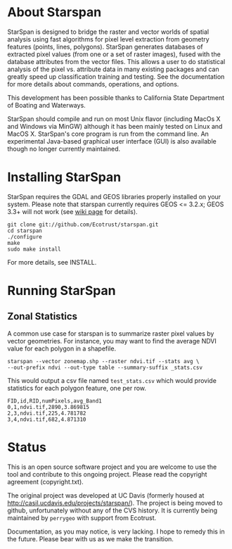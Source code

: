 # About Starspan

StarSpan is designed to bridge the raster and vector worlds of spatial
analysis using fast algorithms for pixel level extraction from
geometry features (points, lines, polygons). StarSpan generates
databases of extracted pixel values (from one or a set of raster
images), fused with the database attributes from the vector files.
This allows a user to do statistical analysis of the pixel vs.
attribute data in many existing packages and can greatly speed up
classification training and testing. See the documentation for more
details about commands, operations, and options.

This development has been possible thanks to California State
Department of Boating and Waterways.

StarSpan should compile and run on most Unix flavor (including MacOs X
and Windows via MinGW) although it has been mainly tested on Linux and
MacOS X. StarSpan's core program is run from the command line. An
experimental Java-based graphical user interface (GUI) is also
available though no longer currently maintained.

# Installing StarSpan

StarSpan requires the GDAL and GEOS libraries properly installed on 
your system. Please note that starspan currently requires GEOS <= 3.2.x; GEOS 3.3+ will not work (see [wiki page](https://github.com/Ecotrust/starspan/wiki/GEOS-version-conflicts) for details). 
 
    git clone git://github.com/Ecotrust/starspan.git
    cd starspan
    ./configure 
    make 
    sudo make install

For more details, see INSTALL.

# Running StarSpan

## Zonal Statistics
A common use case for starspan is to summarize raster pixel values by vector geometries. 
For instance, you may want to find the average NDVI value for each polygon in a shapefile. 

    starspan --vector zonemap.shp --raster ndvi.tif --stats avg \
    --out-prefix ndvi --out-type table --summary-suffix _stats.csv

This would output a csv file named `test_stats.csv` which would provide statistics for each
polygon feature, one per row.

    FID,id,RID,numPixels,avg_Band1
    0,1,ndvi.tif,2890,3.869815
    2,3,ndvi.tif,225,4.781782
    3,4,ndvi.tif,682,4.871310


# Status 

This is an open source software project and you are welcome to use the
tool and contribute to this ongoing project. Please read the copyright
agreement (copyright.txt). 

The original project was developed at UC Davis (formerly housed at
http://casil.ucdavis.edu/projects/starspan/). The project is being moved
to github, unfortunately without any of the CVS history. It is currently 
being maintained by `perrygeo` with support from Ecotrust.

Documentation, as you may notice, is very lacking. I hope to remedy this 
in the future. Please bear with us as we make the transition.
